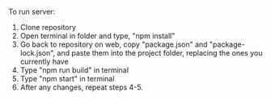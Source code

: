 To run server:
1. Clone repository
2. Open terminal in folder and type, "npm install"
3. Go back to repository on web, copy "package.json" and "package-lock.json", and paste them into the project folder, replacing the ones you currently have
4. Type "npm run build" in terminal
5. Type "npm start" in terminal
6. After any changes, repeat steps 4-5.

